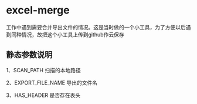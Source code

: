 # excel-merge

工作中遇到需要合并导出文件的情况。这是当时做的一个小工具，为了方便以后遇到同种情况，故把这个小工具上传到github作云保存

## 静态参数说明

1、SCAN_PATH  扫描的本地路径

2、EXPORT_FILE_NAME  导出的文件名

3、HAS_HEADER  是否存在表头
